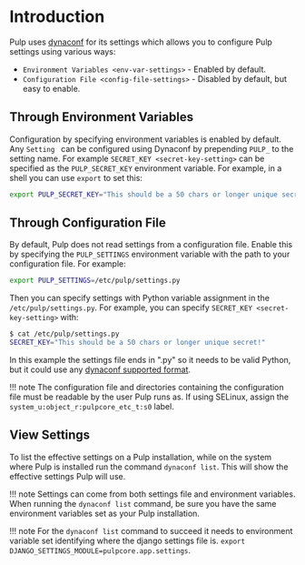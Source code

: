 # Introduction

Pulp uses [dynaconf](https://www.dynaconf.com/) for its settings which allows you
to configure Pulp settings using various ways:

- `Environment Variables <env-var-settings>` - Enabled by default.
- `Configuration File <config-file-settings>` - Disabled by default, but easy to enable.



## Through Environment Variables

Configuration by specifying environment variables is enabled by default. Any
`Setting ` can be configured using Dynaconf by prepending `PULP_` to the setting
name. For example `SECRET_KEY <secret-key-setting>` can be specified as the `PULP_SECRET_KEY`
environment variable. For example, in a shell you can use `export` to set this:

```bash
export PULP_SECRET_KEY="This should be a 50 chars or longer unique secret!"
```

## Through Configuration File

By default, Pulp does not read settings from a configuration file. Enable this by specifying the
`PULP_SETTINGS` environment variable with the path to your configuration file. For example:

```bash
export PULP_SETTINGS=/etc/pulp/settings.py
```

Then you can specify settings with Python variable assignment in the `/etc/pulp/settings.py`. For
example, you can specify `SECRET_KEY <secret-key-setting>` with:

```bash
$ cat /etc/pulp/settings.py
SECRET_KEY="This should be a 50 chars or longer unique secret!"
```

In this example the settings file ends in ".py" so it needs to be valid Python, but it could use any
[dynaconf supported format](https://www.dynaconf.com/#supported-formats).

!!! note
    The configuration file and directories containing the configuration file must be readable by the
    user Pulp runs as. If using SELinux, assign the `system_u:object_r:pulpcore_etc_t:s0` label.


## View Settings

To list the effective settings on a Pulp installation, while on the system where Pulp is installed
run the command `dynaconf list`. This will show the effective settings Pulp will use.

!!! note
    Settings can come from both settings file and environment variables. When running the
    `dynaconf list` command, be sure you have the same environment variables set as your Pulp
    installation.


!!! note
    For the `dynaconf list` command to succeed it needs to environment variable set identifying
    where the django settings file is. `export DJANGO_SETTINGS_MODULE=pulpcore.app.settings`.
